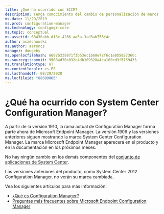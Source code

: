 ```yaml
---
title: ¿Qué ha ocurrido con SCCM?
description: Tenga conocimiento del cambio de personalización de marca de System Center Configuration Manager a Microsoft Endpoint Configuration Manager.
ms.date: 11/29/2019
ms.prod: configuration-manager
ms.technology: configmgr-core
ms.topic: conceptual
ms.assetid: 68430abb-d18e-4266-aa5a-3ad3ab753f4c
author: aczechowski
ms.author: aaroncz
manager: dougeby
ms.openlocfilehash: 6692b339871f3b53ec1b60e72f6c1e8b5827366c
ms.sourcegitcommit: 99084d70c032c4db109328a4ca100cd3f5759433
ms.translationtype: HT
ms.contentlocale: es-ES
ms.lasthandoff: 08/20/2020
ms.locfileid: "88699065"
---
```

# <a name="what-happened-to-system-center-configuration-manager"></a>¿Qué ha ocurrido con System Center Configuration Manager?

A partir de la versión 1910, la rama actual de Configuration Manager forma parte ahora de Microsoft Endpoint Manager. La versión 1906 y las versiones anteriores siguen mostrando la marca System Center Configuration Manager. La marca Microsoft Endpoint Manager aparecerá en el producto y en la documentación en los próximos meses.

No hay ningún cambio en los demás componentes del [conjunto de aplicaciones de System Center](/system-center).

Las versiones anteriores del producto, como System Center 2012 Configuration Manager, no verán su marca cambiada.

Vea los siguientes artículos para más información:

- [¿Qué es Configuration Manager?](introduction.md)
- [Preguntas más frecuentes sobre Microsoft Endpoint Configuration Manager](microsoft-endpoint-manager-faq.md)